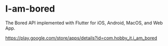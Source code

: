 # I-am-bored
The Bored API implemented with Flutter for iOS, Android, MacOS, and Web App. 

https://play.google.com/store/apps/details?id=com.hobby_it.i_am_bored
